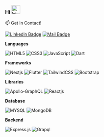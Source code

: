 ### Hi <img src="https://user-images.githubusercontent.com/1303154/88677602-1635ba80-d120-11ea-84d8-d263ba5fc3c0.gif" width="28px" alt="hi">


:mailbox: Get In Contact!

[![Linkedin Badge](https://img.shields.io/badge/-delinuxist-0e76a8?style=flat&labelColor=0e76a8&logo=linkedin&logoColor=white)](
https://www.linkedin.com/in/emmanuel-obeng-twene-4b1638199)  [![Mail Badge](https://img.shields.io/badge/-delinuxist-c0392b?style=flat&labelColor=c0392b&logo=gmail&logoColor=white)](mailto:obeng.dev@gmail.com)



**Languages**

![HTML5](https://img.shields.io/badge/-HTML5-09203F?style=flat&logo=HTML5)
![CSS3](https://img.shields.io/badge/-CSS3-09203F?style=flat&logo=CSS3)
![JavaScript](https://img.shields.io/badge/-JavaScript-09203F?style=flat&logo=javascript)
![Dart](https://img.shields.io/badge/-Dart-09203F?style=flat&logo=Dart)



**Frameworks**

![Nextjs](https://img.shields.io/badge/-Nextjs-09203F?style=flat&logo=next.js&logoColor=white)
![Flutter](https://img.shields.io/badge/-Flutter-09203F?style=flat&logo=Flutter&logoColor=61DAFB)
![TailwindCSS](https://img.shields.io/badge/-TailwindCSS-09203F?style=flat&logo=tailwindcss)
![Bootstrap](https://img.shields.io/badge/-Bootstrap-09203F?style=flat&logo=bootstrap&logoColor=61DAFB)



**Libraries**

![Apollo-GraphQL](https://img.shields.io/badge/-ApolloGraphql-311C87??style=flat&logo=apollo-graphql)
![Reactjs](https://img.shields.io/badge/-Reactjs-09203F?style=flat&logo=react&logoColor=61DAFB)



 **Database**

![MYSQL](https://img.shields.io/badge/-MYSQL-09203F?style=flat&logo=MySQL)
![MongoDB](https://img.shields.io/badge/-MongoDB-09203F?style=flat&logo=mongodb)



**Backend**

![Express.js](https://img.shields.io/badge/-Express.js-09203F?style=flat&logo=EXPRESS)
![Grapql](https://img.shields.io/badge/-Graphql-09203F?style=flat&logo=graphql&logoColor=FF1493)
<!-- ![Node.js](https://img.shields.io/badge/-Node.js-09203F?style=flat&logo=node.js&logoColor=339933) -->








 


 





